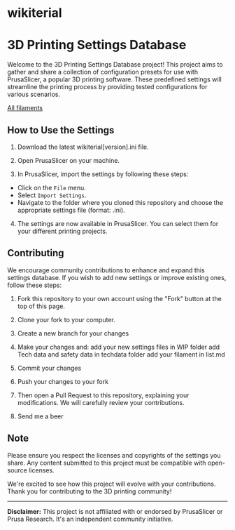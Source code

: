 # wikiterial
# 3D Printing Settings Database

Welcome to the 3D Printing Settings Database project! This project aims to gather and share a collection of configuration presets for use with PrusaSlicer, a popular 3D printing software. These predefined settings will streamline the printing process by providing tested configurations for various scenarios.

[All filaments](../list.md)


## How to Use the Settings

1. Download the latest wikiterial[version].ini file.

2. Open PrusaSlicer on your machine.

3. In PrusaSlicer, import the settings by following these steps:
- Click on the `File` menu.
- Select `Import Settings`.
- Navigate to the folder where you cloned this repository and choose the appropriate settings file (format: .ini).

4. The settings are now available in PrusaSlicer. You can select them for your different printing projects.

## Contributing

We encourage community contributions to enhance and expand this settings database. If you wish to add new settings or improve existing ones, follow these steps:

1. Fork this repository to your own account using the "Fork" button at the top of this page.

2. Clone your fork to your computer.

3. Create a new branch for your changes

4. Make your changes and:
       add your new settings files in WIP folder
       add Tech data and safety data in techdata folder
       add your filament in list.md

6. Commit your changes

7. Push your changes to your fork

8. Then open a Pull Request to this repository, explaining your modifications. We will carefully review your contributions.

9. Send me a beer 

## Note

Please ensure you respect the licenses and copyrights of the settings you share. Any content submitted to this project must be compatible with open-source licenses.

We're excited to see how this project will evolve with your contributions. Thank you for contributing to the 3D printing community!

---

**Disclaimer:** This project is not affiliated with or endorsed by PrusaSlicer or Prusa Research. It's an independent community initiative.
